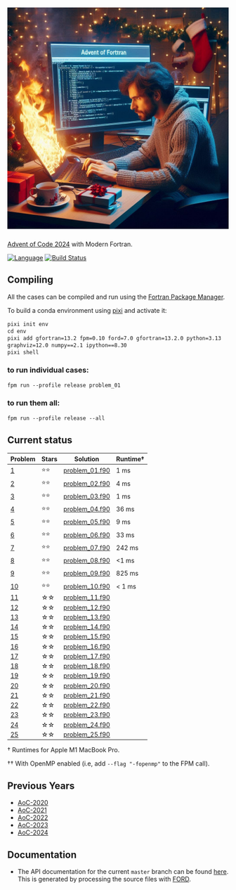 ![aoc2024](media/aoc2024.jpg)
============

[Advent of Code 2024](https://adventofcode.com/2024) with Modern Fortran.

[![Language](https://img.shields.io/badge/-Fortran-734f96?logo=fortran&logoColor=white)](https://github.com/topics/fortran)
[![Build Status](https://github.com/jacobwilliams/AoC-2024/actions/workflows/CI.yml/badge.svg)](https://github.com/jacobwilliams/AoC-2024/actions)

## Compiling

All the cases can be compiled and run using the [Fortran Package Manager](https://fpm.fortran-lang.org).

To build a conda environment using [pixi](https://pixi.sh/latest/switching_from/conda/#why-pixi) and activate it:

```
pixi init env
cd env
pixi add gfortran=13.2 fpm=0.10 ford=7.0 gfortran=13.2.0 python=3.13 graphviz=12.0 numpy==2.1 ipython==8.30
pixi shell
```

### to run individual cases:

```
fpm run --profile release problem_01
```

### to run them all:

```
fpm run --profile release --all
```

## Current status

<!-- ⭐☆ -->

Problem  | Stars  | Solution | Runtime†
--       | --     | --       | --
[1](https://adventofcode.com/2024/day/1)  | ⭐⭐ | [problem_01.f90](https://github.com/jacobwilliams/AoC-2024/blob/master/app/problem_01.f90)  | 1 ms
[2](https://adventofcode.com/2024/day/2)  | ⭐⭐ | [problem_02.f90](https://github.com/jacobwilliams/AoC-2024/blob/master/app/problem_02.f90)  | 4 ms
[3](https://adventofcode.com/2024/day/3)  | ⭐⭐ | [problem_03.f90](https://github.com/jacobwilliams/AoC-2024/blob/master/app/problem_03.f90)  | 1 ms
[4](https://adventofcode.com/2024/day/4)  | ⭐⭐ | [problem_04.f90](https://github.com/jacobwilliams/AoC-2024/blob/master/app/problem_04.f90)  | 36 ms
[5](https://adventofcode.com/2024/day/5)  | ⭐⭐ | [problem_05.f90](https://github.com/jacobwilliams/AoC-2024/blob/master/app/problem_05.f90)  | 9 ms
[6](https://adventofcode.com/2024/day/6)  | ⭐⭐ | [problem_06.f90](https://github.com/jacobwilliams/AoC-2024/blob/master/app/problem_06.f90)  | 33 ms
[7](https://adventofcode.com/2024/day/7)  | ⭐⭐ | [problem_07.f90](https://github.com/jacobwilliams/AoC-2024/blob/master/app/problem_07.f90)  | 242 ms
[8](https://adventofcode.com/2024/day/8)  | ⭐⭐ | [problem_08.f90](https://github.com/jacobwilliams/AoC-2024/blob/master/app/problem_08.f90)  | <1 ms
[9](https://adventofcode.com/2024/day/9)  | ⭐⭐ | [problem_09.f90](https://github.com/jacobwilliams/AoC-2024/blob/master/app/problem_09.f90)  | 825 ms
[10](https://adventofcode.com/2024/day/10)| ⭐⭐ | [problem_10.f90](https://github.com/jacobwilliams/AoC-2024/blob/master/app/problem_10.f90)  | < 1 ms
[11](https://adventofcode.com/2024/day/11)| ☆☆ | [problem_11.f90](https://github.com/jacobwilliams/AoC-2024/blob/master/app/problem_11.f90)  |
[12](https://adventofcode.com/2024/day/12)| ☆☆ | [problem_12.f90](https://github.com/jacobwilliams/AoC-2024/blob/master/app/problem_12.f90)  |
[13](https://adventofcode.com/2024/day/13)| ☆☆ | [problem_13.f90](https://github.com/jacobwilliams/AoC-2024/blob/master/app/problem_13.f90)  |
[14](https://adventofcode.com/2024/day/14)| ☆☆ | [problem_14.f90](https://github.com/jacobwilliams/AoC-2024/blob/master/app/problem_14.f90) |
[15](https://adventofcode.com/2024/day/15)| ☆☆ | [problem_15.f90](https://github.com/jacobwilliams/AoC-2024/blob/master/app/problem_15.f90) |
[16](https://adventofcode.com/2024/day/16)| ☆☆ | [problem_16.f90](https://github.com/jacobwilliams/AoC-2024/blob/master/app/problem_16.f90)  |
[17](https://adventofcode.com/2024/day/17)| ☆☆ | [problem_17.f90](https://github.com/jacobwilliams/AoC-2024/blob/master/app/problem_17.f90) |
[18](https://adventofcode.com/2024/day/18)| ☆☆ | [problem_18.f90](https://github.com/jacobwilliams/AoC-2024/blob/master/app/problem_18.f90) |
[19](https://adventofcode.com/2024/day/19)| ☆☆ | [problem_19.f90](https://github.com/jacobwilliams/AoC-2024/blob/master/app/problem_19.f90)  |
[20](https://adventofcode.com/2024/day/20)| ☆☆ | [problem_20.f90](https://github.com/jacobwilliams/AoC-2024/blob/master/app/problem_20.f90) |
[21](https://adventofcode.com/2024/day/21)| ☆☆ | [problem_21.f90](https://github.com/jacobwilliams/AoC-2024/blob/master/app/problem_21.f90) |
[22](https://adventofcode.com/2024/day/22)| ☆☆ | [problem_22.f90](https://github.com/jacobwilliams/AoC-2024/blob/master/app/problem_22.f90) |
[23](https://adventofcode.com/2024/day/23)| ☆☆ | [problem_23.f90](https://github.com/jacobwilliams/AoC-2024/blob/master/app/problem_23.f90) |
[24](https://adventofcode.com/2024/day/24)| ☆☆ | [problem_24.f90](https://github.com/jacobwilliams/AoC-2024/blob/master/app/problem_24.f90) |
[25](https://adventofcode.com/2024/day/25)| ☆☆ | [problem_25.f90](https://github.com/jacobwilliams/AoC-2024/blob/master/app/problem_25.f90) |

† Runtimes for Apple M1 MacBook Pro.

†† With OpenMP enabled (i.e, add `--flag "-fopenmp"` to the FPM call).

## Previous Years

 * [AoC-2020](https://github.com/jacobwilliams/AoC-2020)
 * [AoC-2021](https://github.com/jacobwilliams/AoC-2021)
 * [AoC-2022](https://github.com/jacobwilliams/AoC-2022)
 * [AoC-2023](https://github.com/jacobwilliams/AoC-2023)
 * [AoC-2024](https://github.com/jacobwilliams/AoC-2024)

 ## Documentation

 * The API documentation for the current ```master``` branch can be found [here](https://jacobwilliams.github.io/AoC-2024/).  This is generated by processing the source files with [FORD](https://github.com/Fortran-FOSS-Programmers/ford).
